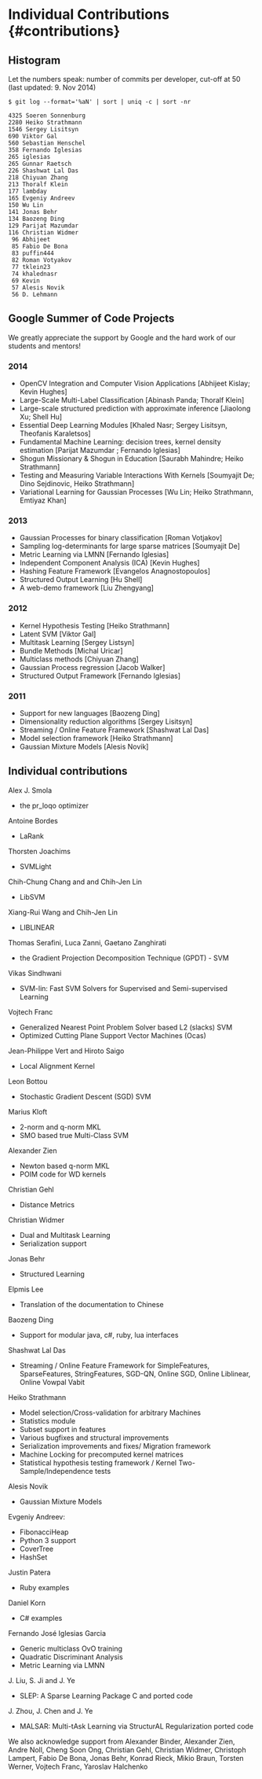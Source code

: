 Individual Contributions  {#contributions}
========================

## Histogram
Let the numbers speak: number of commits per developer, cut-off at 50 (last updated: 9. Nov 2014)

	$ git log --format='%aN' | sort | uniq -c | sort -nr

	4325 Soeren Sonnenburg
	2280 Heiko Strathmann
	1546 Sergey Lisitsyn
	690 Viktor Gal
	560 Sebastian Henschel
	358 Fernando Iglesias
	265 iglesias
	265 Gunnar Raetsch
	226 Shashwat Lal Das
	218 Chiyuan Zhang
	213 Thoralf Klein
	177 lambday
	165 Evgeniy Andreev
	150 Wu Lin
	141 Jonas Behr
	134 Baozeng Ding
	129 Parijat Mazumdar
	116 Christian Widmer
	 96 Abhijeet
	 85 Fabio De Bona
	 83 puffin444
	 82 Roman Votyakov
	 77 tklein23
	 74 khalednasr
	 69 Kevin
	 57 Alesis Novik
	 56 D. Lehmann

## Google Summer of Code Projects
We greatly appreciate the support by Google and the hard work of our students and mentors!

### 2014
 * OpenCV Integration and Computer Vision Applications [Abhijeet Kislay; Kevin Hughes]
 * Large-Scale Multi-Label Classification [Abinash Panda; Thoralf Klein]
 * Large-scale structured prediction with approximate inference [Jiaolong Xu; Shell Hu]
 * Essential Deep Learning Modules [Khaled Nasr; Sergey Lisitsyn, Theofanis Karaletsos]
 * Fundamental Machine Learning: decision trees, kernel density estimation [Parijat Mazumdar ; Fernando Iglesias]
 * Shogun Missionary & Shogun in Education [Saurabh Mahindre; Heiko Strathmann]
 * Testing and Measuring Variable Interactions With Kernels [Soumyajit De; Dino Sejdinovic, Heiko Strathmann]
 * Variational Learning for Gaussian Processes [Wu Lin; Heiko Strathmann, Emtiyaz Khan]

### 2013
 * Gaussian Processes for binary classification [Roman Votjakov]
 * Sampling log-determinants for large sparse matrices [Soumyajit De]
 * Metric Learning via LMNN [Fernando Iglesias]
 * Independent Component Analysis (ICA) [Kevin Hughes]
 * Hashing Feature Framework [Evangelos Anagnostopoulos]
 * Structured Output Learning [Hu Shell]
 * A web-demo framework [Liu Zhengyang]

### 2012
 * Kernel Hypothesis Testing [Heiko Strathmann]
 * Latent SVM [Viktor Gal]
 * Multitask Learning [Sergey Listsyn]
 * Bundle Methods [Michal Uricar]
 * Multiclass methods [Chiyuan Zhang]
 * Gaussian Process regression [Jacob Walker]
 * Structured Output Framework [Fernando Iglesias]

### 2011
 * Support for new languages [Baozeng Ding]
 * Dimensionality reduction algorithms [Sergey Lisitsyn]
 * Streaming / Online Feature Framework [Shashwat Lal Das]
 * Model selection framework [Heiko Strathmann]
 * Gaussian Mixture Models [Alesis Novik]

## Individual contributions
Alex J. Smola
 * the pr_loqo optimizer

Antoine Bordes
 * LaRank

Thorsten Joachims
 * SVMLight

Chih-Chung Chang and and Chih-Jen Lin
 * LibSVM

Xiang-Rui Wang and Chih-Jen Lin
 * LIBLINEAR

Thomas Serafini, Luca Zanni, Gaetano Zanghirati
 * the Gradient Projection Decomposition Technique (GPDT) - SVM

Vikas Sindhwani
 * SVM-lin: Fast SVM Solvers for Supervised and Semi-supervised Learning

Vojtech Franc
 * Generalized Nearest Point Problem Solver based L2 (slacks) SVM
 * Optimized Cutting Plane Support Vector Machines (Ocas)

Jean-Philippe Vert and Hiroto Saigo
 * Local Alignment Kernel

Leon Bottou
 * Stochastic Gradient Descent (SGD) SVM

Marius Kloft
 * 2-norm and q-norm MKL
 * SMO based true Multi-Class SVM

Alexander Zien
 * Newton based q-norm MKL
 * POIM code for WD kernels

Christian Gehl
 * Distance Metrics

Christian Widmer
 * Dual and Multitask Learning
 * Serialization support

Jonas Behr
 * Structured Learning

Elpmis Lee
 * Translation of the documentation to Chinese

Baozeng Ding
 * Support for modular java, c#, ruby, lua interfaces

Shashwat Lal Das
 * Streaming / Online Feature Framework for SimpleFeatures, SparseFeatures, StringFeatures, SGD-QN, Online SGD, Online Liblinear, Online Vowpal Vabit

Heiko Strathmann
 * Model selection/Cross-validation for arbitrary Machines
 * Statistics module
 * Subset support in features
 * Various bugfixes and structural improvements
 * Serialization improvements and fixes/ Migration framework
 * Machine Locking for precomputed kernel matrices
 * Statistical hypothesis testing framework / Kernel Two-Sample/Independence tests

Alesis Novik
 * Gaussian Mixture Models

Evgeniy Andreev:
 * FibonacciHeap
 * Python 3 support
 * CoverTree
 * HashSet

Justin Patera
 * Ruby examples

Daniel Korn
 * C# examples

Fernando José Iglesias Garcia
 * Generic multiclass OvO training
 * Quadratic Discriminant Analysis
 * Metric Learning via LMNN

J. Liu, S. Ji and J. Ye
 * SLEP: A Sparse Learning Package C and ported code

J. Zhou, J. Chen and J. Ye
 * MALSAR: Multi-tAsk Learning via StructurAL Regularization ported code


We also acknowledge support from Alexander Binder, Alexander Zien, Andre Noll, Cheng Soon Ong, Christian Gehl, Christian Widmer, Christoph Lampert, Fabio De Bona, Jonas Behr, Konrad Rieck, Mikio Braun, Torsten Werner, Vojtech Franc, Yaroslav Halchenko
